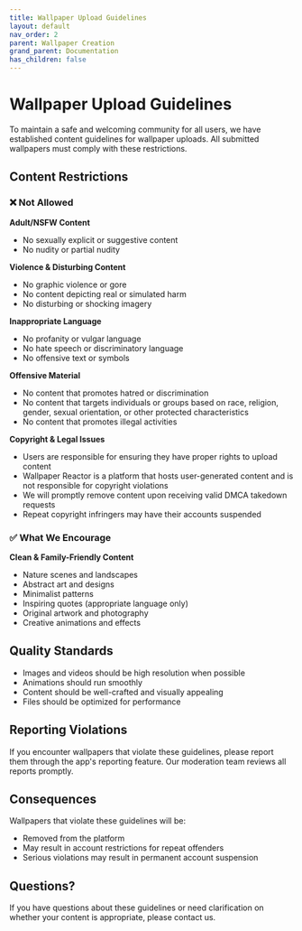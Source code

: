 ```yaml
---
title: Wallpaper Upload Guidelines
layout: default
nav_order: 2
parent: Wallpaper Creation
grand_parent: Documentation
has_children: false
---
```


# Wallpaper Upload Guidelines

To maintain a safe and welcoming community for all users, we have established content guidelines for wallpaper uploads. All submitted wallpapers must comply with these restrictions.

## Content Restrictions

### ❌ Not Allowed

**Adult/NSFW Content**
- No sexually explicit or suggestive content
- No nudity or partial nudity

**Violence & Disturbing Content**
- No graphic violence or gore
- No content depicting real or simulated harm
- No disturbing or shocking imagery

**Inappropriate Language**
- No profanity or vulgar language
- No hate speech or discriminatory language
- No offensive text or symbols

**Offensive Material**
- No content that promotes hatred or discrimination
- No content that targets individuals or groups based on race, religion, gender, sexual orientation, or other protected characteristics
- No content that promotes illegal activities

**Copyright & Legal Issues**
- Users are responsible for ensuring they have proper rights to upload content
- Wallpaper Reactor is a platform that hosts user-generated content and is not responsible for copyright violations
- We will promptly remove content upon receiving valid DMCA takedown requests
- Repeat copyright infringers may have their accounts suspended

### ✅ What We Encourage

**Clean & Family-Friendly Content**
- Nature scenes and landscapes
- Abstract art and designs
- Minimalist patterns
- Inspiring quotes (appropriate language only)
- Original artwork and photography
- Creative animations and effects

## Quality Standards

- Images and videos should be high resolution when possible
- Animations should run smoothly
- Content should be well-crafted and visually appealing
- Files should be optimized for performance

## Reporting Violations

If you encounter wallpapers that violate these guidelines, please report them through the app's reporting feature. Our moderation team reviews all reports promptly.

## Consequences

Wallpapers that violate these guidelines will be:
- Removed from the platform
- May result in account restrictions for repeat offenders
- Serious violations may result in permanent account suspension

## Questions?

If you have questions about these guidelines or need clarification on whether your content is appropriate, please contact us.
